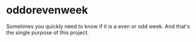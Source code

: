 # oddorevenweek

Sometimes you quickly need to know if it is a even or odd week. And that's the single purpose of this project.
